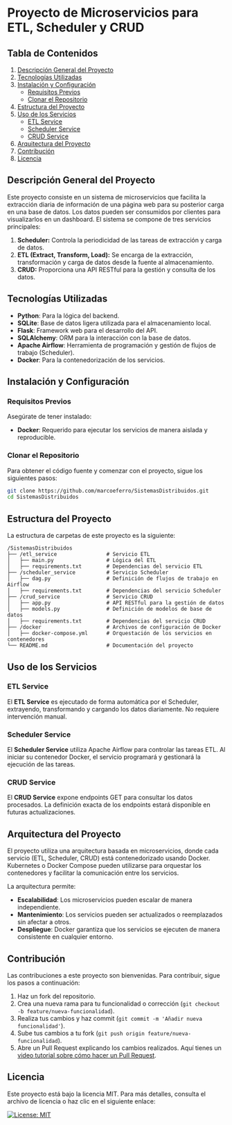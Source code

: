 # Proyecto de Microservicios para ETL, Scheduler y CRUD

## Tabla de Contenidos
1. [Descripción General del Proyecto](#descripción-general-del-proyecto)
2. [Tecnologías Utilizadas](#tecnologías-utilizadas)
3. [Instalación y Configuración](#instalación-y-configuración)
   - [Requisitos Previos](#requisitos-previos)
   - [Clonar el Repositorio](#clonar-el-repositorio)
4. [Estructura del Proyecto](#estructura-del-proyecto)
5. [Uso de los Servicios](#uso-de-los-servicios)
   - [ETL Service](#etl-service)
   - [Scheduler Service](#scheduler-service)
   - [CRUD Service](#crud-service)
6. [Arquitectura del Proyecto](#arquitectura-del-proyecto)
7. [Contribución](#contribución)
8. [Licencia](#licencia)

## Descripción General del Proyecto
Este proyecto consiste en un sistema de microservicios que facilita la extracción diaria de información de una página web para su posterior carga en una base de datos. Los datos pueden ser consumidos por clientes para visualizarlos en un dashboard. El sistema se compone de tres servicios principales:
1. **Scheduler:** Controla la periodicidad de las tareas de extracción y carga de datos.
2. **ETL (Extract, Transform, Load):** Se encarga de la extracción, transformación y carga de datos desde la fuente al almacenamiento.
3. **CRUD:** Proporciona una API RESTful para la gestión y consulta de los datos.

## Tecnologías Utilizadas
- **Python**: Para la lógica del backend.
- **SQLite**: Base de datos ligera utilizada para el almacenamiento local.
- **Flask**: Framework web para el desarrollo del API.
- **SQLAlchemy**: ORM para la interacción con la base de datos.
- **Apache Airflow**: Herramienta de programación y gestión de flujos de trabajo (Scheduler).
- **Docker**: Para la contenedorización de los servicios.

## Instalación y Configuración

### Requisitos Previos
Asegúrate de tener instalado:
- **Docker**: Requerido para ejecutar los servicios de manera aislada y reproducible.

### Clonar el Repositorio
Para obtener el código fuente y comenzar con el proyecto, sigue los siguientes pasos:

```bash
git clone https://github.com/marcoeferro/SistemasDistribuidos.git
cd SistemasDistribuidos
```

## Estructura del Proyecto
La estructura de carpetas de este proyecto es la siguiente:

```
/SistemasDistribuidos
├── /etl_service                # Servicio ETL
│   ├── main.py                 # Lógica del ETL
│   ├── requirements.txt        # Dependencias del servicio ETL
├── /scheduler_service          # Servicio Scheduler
│   ├── dag.py                  # Definición de flujos de trabajo en Airflow
│   ├── requirements.txt        # Dependencias del servicio Scheduler
├── /crud_service               # Servicio CRUD
│   ├── app.py                  # API RESTful para la gestión de datos
│   ├── models.py               # Definición de modelos de base de datos
│   ├── requirements.txt        # Dependencias del servicio CRUD
├── /docker                     # Archivos de configuración de Docker
│   ├── docker-compose.yml      # Orquestación de los servicios en contenedores
└── README.md                   # Documentación del proyecto
```

## Uso de los Servicios

### ETL Service
El **ETL Service** es ejecutado de forma automática por el Scheduler, extrayendo, transformando y cargando los datos diariamente. No requiere intervención manual.

### Scheduler Service
El **Scheduler Service** utiliza Apache Airflow para controlar las tareas ETL. Al iniciar su contenedor Docker, el servicio programará y gestionará la ejecución de las tareas.

### CRUD Service
El **CRUD Service** expone endpoints GET para consultar los datos procesados. La definición exacta de los endpoints estará disponible en futuras actualizaciones.

## Arquitectura del Proyecto
El proyecto utiliza una arquitectura basada en microservicios, donde cada servicio (ETL, Scheduler, CRUD) está contenedorizado usando Docker. Kubernetes o Docker Compose pueden utilizarse para orquestar los contenedores y facilitar la comunicación entre los servicios.

La arquitectura permite:
- **Escalabilidad**: Los microservicios pueden escalar de manera independiente.
- **Mantenimiento**: Los servicios pueden ser actualizados o reemplazados sin afectar a otros.
- **Despliegue**: Docker garantiza que los servicios se ejecuten de manera consistente en cualquier entorno.

## Contribución
Las contribuciones a este proyecto son bienvenidas. Para contribuir, sigue los pasos a continuación:

1. Haz un fork del repositorio.
2. Crea una nueva rama para tu funcionalidad o corrección (`git checkout -b feature/nueva-funcionalidad`).
3. Realiza tus cambios y haz commit (`git commit -m 'Añadir nueva funcionalidad'`).
4. Sube tus cambios a tu fork (`git push origin feature/nueva-funcionalidad`).
5. Abre un Pull Request explicando los cambios realizados. Aquí tienes un [video tutorial sobre cómo hacer un Pull Request](https://youtu.be/BPns9r76vSI).

## Licencia
Este proyecto está bajo la licencia MIT. Para más detalles, consulta el archivo de licencia o haz clic en el siguiente enlace:

[![License: MIT](https://img.shields.io/badge/License-MIT-yellow.svg)](https://opensource.org/licenses/MIT)